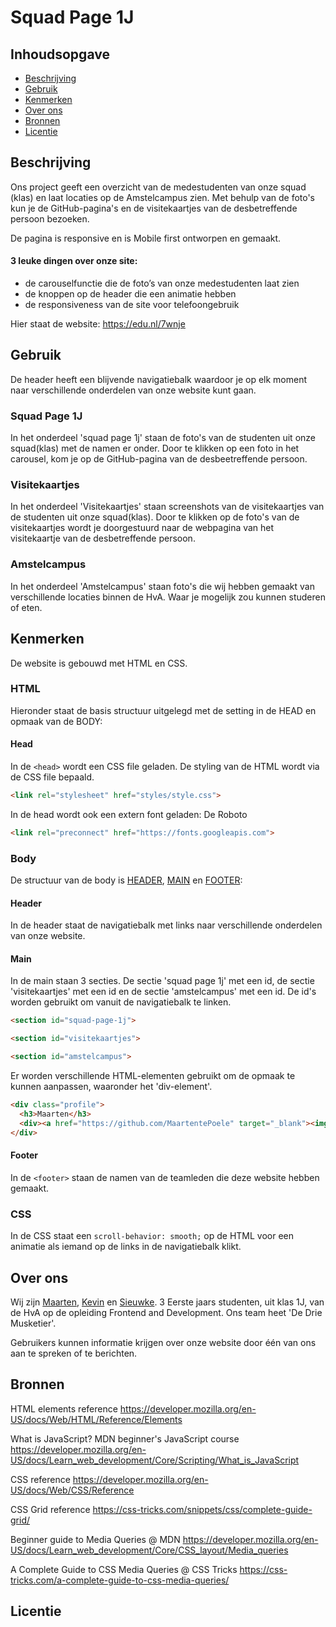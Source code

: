 # Squad Page 1J

## Inhoudsopgave
- [Beschrijving](#beschrijving)
- [Gebruik](#gebruik)
- [Kenmerken](#kenmerken)
- [Over ons](#over-ons)
- [Bronnen](#bronnen)
- [Licentie](#licentie)
  
## Beschrijving
Ons project geeft een overzicht van de medestudenten van onze squad (klas) en laat locaties op de Amstelcampus zien. 
Met behulp van de foto's kun je de GitHub-pagina's en de visitekaartjes van de desbetreffende persoon bezoeken.

De pagina is responsive en is Mobile first ontworpen en gemaakt.

#### 3 leuke dingen over onze site:
- de carouselfunctie die de foto’s van onze medestudenten laat zien
- de knoppen op de header die een animatie hebben
- de responsiveness van de site voor telefoongebruik

Hier staat de website: https://edu.nl/7wnje 

## Gebruik

De header heeft een blijvende navigatiebalk waardoor je op elk moment naar verschillende onderdelen van onze website kunt gaan.

### Squad Page 1J
In het onderdeel 'squad page 1j' staan de foto's van de studenten uit onze squad(klas) met de namen er onder. Door te klikken op een foto in het carousel, kom je op de GitHub-pagina van de desbeetreffende persoon. 

### Visitekaartjes
In het onderdeel 'Visitekaartjes' staan screenshots van de visitekaartjes van de studenten uit onze squad(klas). Door te klikken op de foto's van de visitekaartjes wordt je doorgestuurd naar de webpagina van het visitekaartje van de desbetreffende persoon. 

### Amstelcampus
In het onderdeel 'Amstelcampus' staan foto's die wij hebben gemaakt van verschillende locaties binnen de HvA. Waar je mogelijk zou kunnen studeren of eten. 


## Kenmerken
De website is gebouwd met HTML en CSS.

### HTML
Hieronder staat de basis structuur uitgelegd met de setting in de HEAD en opmaak van de BODY:

#### Head
In de `<head>` wordt een CSS file geladen. De styling van de HTML wordt via de CSS file bepaald.


```HTML
<link rel="stylesheet" href="styles/style.css">
```

In de head wordt ook een extern font geladen: De Roboto

```HTML
<link rel="preconnect" href="https://fonts.googleapis.com">
```

### Body
De structuur van de body is [HEADER](#header), [MAIN](#main) en [FOOTER](#footer):

#### Header
In de header staat de navigatiebalk met links naar verschillende onderdelen van onze website.

#### Main
In de main staan 3 secties. De sectie 'squad page 1j' met een id, de sectie 'visitekaartjes' met een id en de sectie 'amstelcampus' met een id. De id's worden gebruikt om vanuit de navigatiebalk te linken.

```HTML
<section id="squad-page-1j">

<section id="visitekaartjes">

<section id="amstelcampus">
```

Er worden verschillende HTML-elementen gebruikt om de opmaak te kunnen aanpassen, waaronder het 'div-element'.

```HTML
<div class="profile">
  <h3>Maarten</h3>
  <div><a href="https://github.com/MaartentePoele" target="_blank"><img src="assets/1J/Squad1J-Maarten.JPG" alt=""></a></div>
</div>
```

#### Footer
In de `<footer>` staan de namen van de teamleden die deze website hebben gemaakt. 

### CSS
In de CSS staat een `scroll-behavior: smooth;` op de HTML voor een animatie als iemand op de links in de navigatiebalk klikt.

## Over ons
Wij zijn [Maarten](https://github.com/MaartentePoele), [Kevin](https://github.com/toasterbath0758) en [Sieuwke](https://github.com/SieuwkeSheta). 3 Eerste jaars studenten, uit klas 1J, van de HvA op de opleiding Frontend and Development. Ons team heet 'De Drie Musketier'.

Gebruikers kunnen informatie krijgen over onze website door één van ons aan te spreken of te berichten.

## Bronnen
HTML elements reference https://developer.mozilla.org/en-US/docs/Web/HTML/Reference/Elements

What is JavaScript? MDN beginner's JavaScript course https://developer.mozilla.org/en-US/docs/Learn_web_development/Core/Scripting/What_is_JavaScript

CSS reference https://developer.mozilla.org/en-US/docs/Web/CSS/Reference

CSS Grid reference https://css-tricks.com/snippets/css/complete-guide-grid/

Beginner guide to Media Queries @ MDN https://developer.mozilla.org/en-US/docs/Learn_web_development/Core/CSS_layout/Media_queries

A Complete Guide to CSS Media Queries @ CSS Tricks https://css-tricks.com/a-complete-guide-to-css-media-queries/

## Licentie



